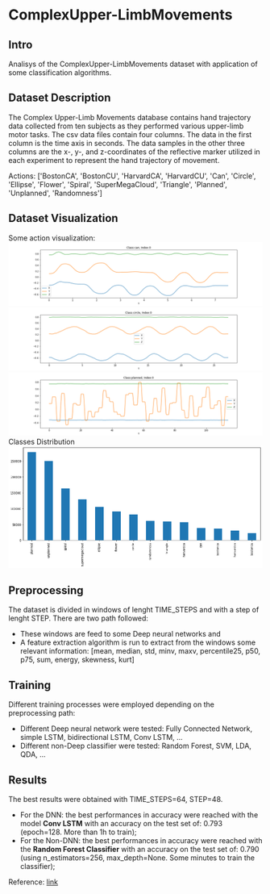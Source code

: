 # ComplexUpper-LimbMovements

## Intro
Analisys of the ComplexUpper-LimbMovements dataset with application of some classification algorithms.

## Dataset Description
The Complex Upper-Limb Movements database contains hand trajectory data collected from ten subjects as they performed various upper-limb motor tasks.
The csv data files contain four columns. The data in the first column is the time axis in seconds. The data samples in the other three columns are the x-, y-, and z-coordinates of the reflective marker utilized in each experiment to represent the hand trajectory of movement.

Actions: ['BostonCA', 'BostonCU', 'HarvardCA', 'HarvardCU', 'Can', 'Circle', 'Ellipse', 'Flower', 'Spiral', 'SuperMegaCloud', 'Triangle', 'Planned', 'Unplanned', 'Randomness'] 

## Dataset Visualization
Some action visualization:
![alt text](Images/can.png)
![alt text](Images/circle.png)
![alt text](Images/planned.png)
Classes Distribution
![alt text](Images/actionsDistr.png)

## Preprocessing
The dataset is divided in windows of lenght TIME_STEPS and with a step of lenght STEP. 
There are two path followed: 
  * These windows are feed to some Deep neural networks and 
  * A feature extraction algorithm is run to extract from the windows some relevant information: [mean, median, std, minv, maxv, percentile25, p50, p75, sum, energy, skewness, kurt]

## Training
Different training processes were employed depending on the preprocessing path:
* Different Deep neural network were tested: Fully Connected Network, simple LSTM, bidirectional LSTM, Conv LSTM, ...
* Different non-Deep classifier were tested: Random Forest, SVM, LDA, QDA, ...

## Results
The best results were obtained with TIME_STEPS=64, STEP=48.
* For the DNN: the best performances in accuracy were reached with the model **Conv LSTM** with an accuracy on the test set of: 0.793 (epoch=128. More than 1h to train);
* For the Non-DNN: the best performances in accuracy were reached with the **Random Forest Classifier** with an accuracy on the test set of: 0.790 (using n_estimators=256, max_depth=None. Some minutes to train the classifier);

Reference: [link](https://physionet.org/content/culm/1.0.0/)

